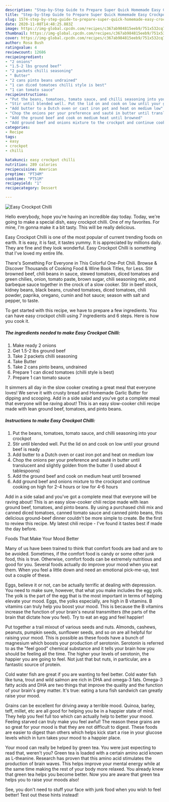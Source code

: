 ```yaml
---
description: "Step-by-Step Guide to Prepare Super Quick Homemade Easy Crockpot Chilli"
title: "Step-by-Step Guide to Prepare Super Quick Homemade Easy Crockpot Chilli"
slug: 1574-step-by-step-guide-to-prepare-super-quick-homemade-easy-crockpot-chilli
date: 2020-11-08T14:48:25.883Z
image: https://img-global.cpcdn.com/recipes/c367ab984815eeb9/751x532cq70/easy-crockpot-chilli-recipe-main-photo.jpg
thumbnail: https://img-global.cpcdn.com/recipes/c367ab984815eeb9/751x532cq70/easy-crockpot-chilli-recipe-main-photo.jpg
cover: https://img-global.cpcdn.com/recipes/c367ab984815eeb9/751x532cq70/easy-crockpot-chilli-recipe-main-photo.jpg
author: Rosa Bush
ratingvalue: 4
reviewcount: 12686
recipeingredient:
- "2 onions"
- "1.5-2 lbs ground beef"
- "2 packets chilli seasoning"
- " Butter"
- "2 cans pinto beans undrained"
- "1 can diced tomatoes chilli style is best"
- "1 can tomato sauce"
recipeinstructions:
- "Put the beans, tomatoes, tomato sauce, and chilli seasoning into your crockpot"
- "Stir until blended well. Put the lid on and cook on low until your ground beef is ready"
- "Add butter to a Dutch oven or cast iron pot and heat on medium low"
- "Chop the onions per your preference and sauté in butter until translucent and slightly golden from the butter (I used about 4 tablespoons)"
- "Add the ground beef and cook on medium heat until browned"
- "Add ground beef and onions mixture to the crockpot and continue cooking on high for 2-4 hours or low for 4-6 hours"
categories:
- Recipe
tags:
- easy
- crockpot
- chilli

katakunci: easy crockpot chilli 
nutrition: 289 calories
recipecuisine: American
preptime: "PT34M"
cooktime: "PT51M"
recipeyield: "1"
recipecategory: Dessert

---
```



![Easy Crockpot Chilli](https://img-global.cpcdn.com/recipes/c367ab984815eeb9/751x532cq70/easy-crockpot-chilli-recipe-main-photo.jpg)

Hello everybody, hope you're having an incredible day today. Today, we're going to make a special dish, easy crockpot chilli. One of my favorites. For mine, I'm gonna make it a bit tasty. This will be really delicious.

Easy Crockpot Chilli is one of the most popular of current trending foods on earth. It is easy, it is fast, it tastes yummy. It is appreciated by millions daily. They are fine and they look wonderful. Easy Crockpot Chilli is something that I've loved my entire life.

There&#39;s Something For Everyone in This Colorful One-Pot Chili. Browse &amp; Discover Thousands of Cooking Food &amp; Wine Book Titles, for Less. Stir browned beef, chili beans in sauce, stewed tomatoes, diced tomatoes and green chilies, onion, tomato paste, brown sugar, chili seasoning mix, and barbeque sauce together in the crock of a slow cooker. Stir in beef stock, kidney beans, black beans, crushed tomatoes, diced tomatoes, chili powder, paprika, oregano, cumin and hot sauce; season with salt and pepper, to taste.


To get started with this recipe, we have to prepare a few ingredients. You can have easy crockpot chilli using 7 ingredients and 6 steps. Here is how you cook it.

<!--inarticleads1-->

##### The ingredients needed to make Easy Crockpot Chilli:

1. Make ready 2 onions
1. Get 1.5-2 lbs ground beef
1. Take 2 packets chilli seasoning
1. Take  Butter
1. Take 2 cans pinto beans, undrained
1. Prepare 1 can diced tomatoes (chilli style is best)
1. Prepare 1 can tomato sauce


It simmers all day in the slow cooker creating a great meal that everyone loves! We serve it with crusty bread and Homemade Garlic Butter for dipping and scooping. Add in a side salad and you&#39;ve got a complete meal that everyone will be raving about! This is an easy slow-cooker chili recipe made with lean ground beef, tomatoes, and pinto beans. 

<!--inarticleads2-->

##### Instructions to make Easy Crockpot Chilli:

1. Put the beans, tomatoes, tomato sauce, and chilli seasoning into your crockpot
1. Stir until blended well. Put the lid on and cook on low until your ground beef is ready
1. Add butter to a Dutch oven or cast iron pot and heat on medium low
1. Chop the onions per your preference and sauté in butter until translucent and slightly golden from the butter (I used about 4 tablespoons)
1. Add the ground beef and cook on medium heat until browned
1. Add ground beef and onions mixture to the crockpot and continue cooking on high for 2-4 hours or low for 4-6 hours


Add in a side salad and you&#39;ve got a complete meal that everyone will be raving about! This is an easy slow-cooker chili recipe made with lean ground beef, tomatoes, and pinto beans. By using a purchased chili mix and canned diced tomatoes, canned tomato sauce and canned pinto beans, this delicious ground-beef dinner couldn&#39;t be more simple to create. Be the first to review this recipe. My latest chili recipe - I&#39;ve found it tastes best if made the day before. 

Foods That Make Your Mood Better


Many of us have been trained to think that comfort foods are bad and are to be avoided. Sometimes, if the comfort food is candy or some other junk food, this is true. Otherwise, comfort foods can be extremely nutritious and good for you. Several foods actually do improve your mood when you eat them. When you feel a little down and need an emotional pick-me-up, test out a couple of these.

Eggs, believe it or not, can be actually terrific at dealing with depression. You need to make sure, however, that what you make includes the egg yolk. The yolk is the part of the egg that is the most important in terms of helping elevate your mood. Eggs, the yolks especially, are high in B vitamins. B vitamins can truly help you boost your mood. This is because the B vitamins increase the function of your brain's neural transmitters (the parts of the brain that dictate how you feel). Try to eat an egg and feel happier!

Put together a trail mixout of various seeds and nuts. Almonds, cashews, peanuts, pumpkin seeds, sunflower seeds, and so on are all helpful for raising your mood. This is possible as these foods have a bunch of magnesium which boosts your production of serotonin. Serotonin is referred to as the "feel good" chemical substance and it tells your brain how you should be feeling all the time. The higher your levels of serotonin, the happier you are going to feel. Not just that but nuts, in particular, are a fantastic source of protein.

Cold water fish are great if you are wanting to feel better. Cold water fish like tuna, trout and wild salmon are rich in DHA and omega-3 fats. Omega-3 fatty acids and DHA are two things that improve the quality and the function of your brain's grey matter. It's true: eating a tuna fish sandwich can greatly raise your mood. 

Grains can be excellent for driving away a terrible mood. Quinoa, barley, teff, millet, etc are all good for helping you be in a happier state of mind. They help you feel full too which can actually help to better your mood. Feeling starved can truly make you feel awful! The reason these grains are so great for your mood is that they are not difficult to digest. These foods are easier to digest than others which helps kick start a rise in your glucose levels which in turn takes your mood to a happier place.

Your mood can really be helped by green tea. You were just expecting to read that, weren't you? Green tea is loaded with a certain amino acid known as L-theanine. Research has proven that this amino acid stimulates the production of brain waves. This helps improve your mental energy while at the same time making the rest of your body more relaxed. You already knew that green tea helps you become better. Now you are aware that green tea helps you to raise your moods also!

See, you don't need to stuff your face with junk food when you wish to feel better! Test out  these hints  instead!

